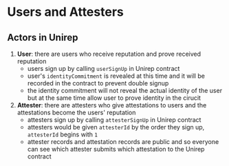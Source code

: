 # Users and Attesters

## Actors in Unirep

1. **User**: there are users who receive reputation and prove received reputation
   * users sign up by calling `userSignUp` in Unirep contract
   * user's `identityCommitment` is revealed at this time and it will be recorded in the contract to prevent double signup
   * the identity commitment will not reveal the actual identity of the user but at the same time allow user to prove identity in the cirucit
2. **Attester**: there are attesters who give attestations to users and the attestations become the users' reputation
   * attesters sign up by calling `attesterSignUp` in Unirep contract
   * attesters would be given `attesterId` by the order they sign up, `attesterId` begins with `1`
   * attester records and attestation records are public and so everyone can see which attester submits which attestation to the Unirep contract

